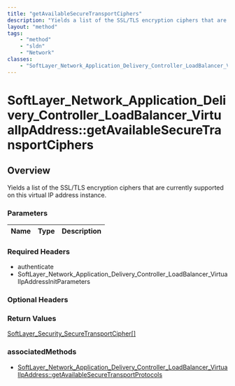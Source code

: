 ```yaml
---
title: "getAvailableSecureTransportCiphers"
description: "Yields a list of the SSL/TLS encryption ciphers that are currently supported on this virtual IP address instance."
layout: "method"
tags:
    - "method"
    - "sldn"
    - "Network"
classes:
    - "SoftLayer_Network_Application_Delivery_Controller_LoadBalancer_VirtualIpAddress"
---
```

# SoftLayer_Network_Application_Delivery_Controller_LoadBalancer_VirtualIpAddress::getAvailableSecureTransportCiphers
## Overview 
Yields a list of the SSL/TLS encryption ciphers that are currently supported on this virtual IP address instance. 

### Parameters 
|Name | Type | Description |
| --- | --- | --- |


### Required Headers
* authenticate
* SoftLayer_Network_Application_Delivery_Controller_LoadBalancer_VirtualIpAddressInitParameters

### Optional Headers

### Return Values
<a href='/reference/datatypes/SoftLayer_Security_SecureTransportCipher'>SoftLayer_Security_SecureTransportCipher[] </a>


### associatedMethods

*  [SoftLayer_Network_Application_Delivery_Controller_LoadBalancer_VirtualIpAddress::getAvailableSecureTransportProtocols](/reference/services/SoftLayer_Network_Application_Delivery_Controller_LoadBalancer_VirtualIpAddress/getAvailableSecureTransportProtocols )

